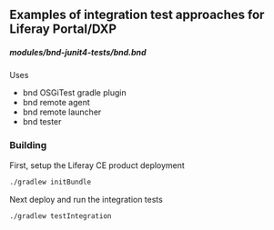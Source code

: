 ## Examples of integration test approaches for Liferay Portal/DXP

##### modules/bnd-junit4-tests/bnd.bnd

Uses

- bnd OSGiTest gradle plugin
- bnd remote agent
- bnd remote launcher
- bnd tester

### Building

First, setup the Liferay CE product deployment

```bash
./gradlew initBundle
```

Next deploy and run the integration tests

```bash
./gradlew testIntegration
```


